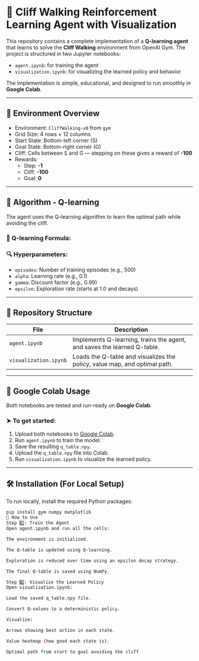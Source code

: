 # 🧠 Cliff Walking Reinforcement Learning Agent with Visualization

This repository contains a complete implementation of a **Q-learning agent** that learns to solve the **Cliff Walking** environment from OpenAI Gym. The project is structured in two Jupyter notebooks:

- `agent.ipynb`: for training the agent
- `visualization.ipynb`: for visualizing the learned policy and behavior

The implementation is simple, educational, and designed to run smoothly in **Google Colab**.

---

## 🧩 Environment Overview

- Environment: `CliffWalking-v0` from `gym`
- Grid Size: 4 rows × 12 columns
- Start State: Bottom-left corner (S)
- Goal State: Bottom-right corner (G)
- Cliff: Cells between S and G — stepping on these gives a reward of **-100**
- Rewards:
  - Step: **-1**
  - Cliff: **-100**
  - Goal: **0**

---

## 🧠 Algorithm - Q-learning

The agent uses the Q-learning algorithm to learn the optimal path while avoiding the cliff.

### 🔧 Q-learning Formula:


### 🔍 Hyperparameters:
- `episodes`: Number of training episodes (e.g., 500)
- `alpha`: Learning rate (e.g., 0.1)
- `gamma`: Discount factor (e.g., 0.99)
- `epsilon`: Exploration rate (starts at 1.0 and decays)

---

## 📁 Repository Structure

| File                 | Description                                                                 |
|----------------------|-----------------------------------------------------------------------------|
| `agent.ipynb`        | Implements Q-learning, trains the agent, and saves the learned Q-table.     |
| `visualization.ipynb`| Loads the Q-table and visualizes the policy, value map, and optimal path.   |

---

## 🧪 Google Colab Usage

Both notebooks are tested and run-ready on **Google Colab**.

### ➤ To get started:
1. Upload both notebooks to [Google Colab](https://colab.research.google.com/).
2. Run `agent.ipynb` to train the model.
3. Save the resulting `q_table.npy`.
4. Upload the `q_table.npy` file into Colab.
5. Run `visualization.ipynb` to visualize the learned policy.

---

## 🛠 Installation (For Local Setup)

To run locally, install the required Python packages:

```bash
pip install gym numpy matplotlib
🚀 How to Use
Step 1️⃣: Train the Agent
Open agent.ipynb and run all the cells:

The environment is initialized.

The Q-table is updated using Q-learning.

Exploration is reduced over time using an epsilon decay strategy.

The final Q-table is saved using NumPy.

Step 2️⃣: Visualize the Learned Policy
Open visualization.ipynb:

Load the saved q_table.npy file.

Convert Q-values to a deterministic policy.

Visualize:

Arrows showing best action in each state.

Value heatmap (how good each state is).

Optimal path from start to goal avoiding the cliff
